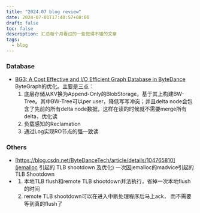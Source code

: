 ```yaml
---
title: "2024.07 blog review"
date: 2024-07-01T17:40:57+08:00
draft: false
toc: false
description: 汇总每个月看过的一些觉得不错的文章
tags: 
  - blog
---
```



### Database
- [BG3: A Cost Effective and I/O Efficient Graph Database in ByteDance](https://db.in.tum.de/teaching/ss16/moderndbs/chapter8.pdf) ByteGraph的优化。主要是三点：
  1. 底层存储从KV换为Append-Only的BlobStorage。基于其上构建BW-Tree。其中BW-Tree可以per user，降低写写冲突；并且delta node会包含了先前的所有delta node数据，这样在读的时候就不需要merge所有delta，优化读
  2. 负载感知的Reclamation
  3. 通过Log实现RO节点的强一致读


### Others
- [https://blog.csdn.net/ByteDanceTech/article/details/104765810](jemalloc 引起的 TLB shootdown 及优化) 一次因jemalloc的madvice引起的TLB Shootdown
- []()
  1. 本地TLB flush和remote TLB shootdown并法执行，省掉一次本地flush的时间
  2. remote TLB shootdown可以在进入中断处理程序后马上ack， 而不需要等到真的flush了